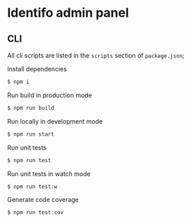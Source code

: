 # Identifo admin panel

## CLI

All cli scripts are listed in the `scripts` section of `package.json`;

Install dependencies
```bash
$ npm i
```

Run build in production mode
```bash
$ npm run build
```

Run locally in development mode
```bash
$ npm run start
```

Run unit tests
```bash
$ npm run test
```

Run unit tests in watch mode
```bash
$ npm run test:w
```

Generate code coverage
```bash
$ npm run test:cov
```